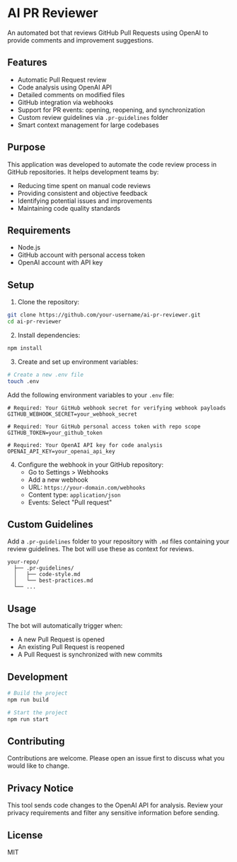 # AI PR Reviewer

An automated bot that reviews GitHub Pull Requests using OpenAI to provide comments and improvement suggestions.

## Features

- Automatic Pull Request review
- Code analysis using OpenAI API
- Detailed comments on modified files
- GitHub integration via webhooks
- Support for PR events: opening, reopening, and synchronization
- Custom review guidelines via `.pr-guidelines` folder
- Smart context management for large codebases

## Purpose

This application was developed to automate the code review process in GitHub repositories. It helps development teams by:

- Reducing time spent on manual code reviews
- Providing consistent and objective feedback
- Identifying potential issues and improvements
- Maintaining code quality standards

## Requirements

- Node.js
- GitHub account with personal access token
- OpenAI account with API key

## Setup

1. Clone the repository:
```bash
git clone https://github.com/your-username/ai-pr-reviewer.git
cd ai-pr-reviewer
```

2. Install dependencies:
```bash
npm install
```

3. Create and set up environment variables:
```bash
# Create a new .env file
touch .env
```

Add the following environment variables to your `.env` file:
```
# Required: Your GitHub webhook secret for verifying webhook payloads
GITHUB_WEBHOOK_SECRET=your_webhook_secret

# Required: Your GitHub personal access token with repo scope
GITHUB_TOKEN=your_github_token

# Required: Your OpenAI API key for code analysis
OPENAI_API_KEY=your_openai_api_key
```

4. Configure the webhook in your GitHub repository:
   - Go to Settings > Webhooks
   - Add a new webhook
   - URL: `https://your-domain.com/webhooks`
   - Content type: `application/json`
   - Events: Select "Pull request"

## Custom Guidelines

Add a `.pr-guidelines` folder to your repository with `.md` files containing your review guidelines. The bot will use these as context for reviews.

```
your-repo/
  ├── .pr-guidelines/
  │   ├── code-style.md
  │   └── best-practices.md
  └── ...
```

## Usage

The bot will automatically trigger when:
- A new Pull Request is opened
- An existing Pull Request is reopened
- A Pull Request is synchronized with new commits

## Development

```bash
# Build the project
npm run build

# Start the project
npm run start
```

## Contributing

Contributions are welcome. Please open an issue first to discuss what you would like to change.

## Privacy Notice

This tool sends code changes to the OpenAI API for analysis. Review your privacy requirements and filter any sensitive information before sending.

## License

MIT

